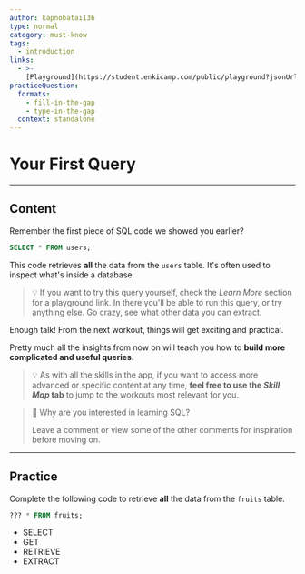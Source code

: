 ```yaml
---
author: kapnobatai136
type: normal
category: must-know
tags:
  - introduction
links:
  - >-
    [Playground](https://student.enkicamp.com/public/playground?jsonUrl=https%3A%2F%2Fgist.githubusercontent.com%2Fkapnobatai137%2F8ba73dd4ca6134aba40b427659b75b7b%2Fraw%2Fecb3a84ae1e0c272c8724eb499d9e3d890563768%2Fsql-your-first-query.json){website}
practiceQuestion:
  formats:
    - fill-in-the-gap
    - type-in-the-gap
  context: standalone
---
```


# Your First Query


---

## Content

Remember the first piece of SQL code we showed you earlier?

```sql
SELECT * FROM users;
```

This code retrieves **all** the data from the `users` table. It's often used to inspect what's inside a database.

> 💡 If you want to try this query yourself, check the *Learn More* section for a playground link. In there you'll be able to run this query, or try anything else. Go crazy, see what other data you can extract.

Enough talk! From the next workout, things will get exciting and practical.

Pretty much all the insights from now on will teach you how to **build more complicated and useful queries**.

> 💡 As with all the skills in the app, if you want to access more advanced or specific content at any time, **feel free to use the *Skill Map* tab** to jump to the workouts most relevant for you.

> 💬 Why are you interested in learning SQL?
>
> Leave a comment or view some of the other comments for inspiration before moving on.


---

## Practice

Complete the following code to retrieve **all** the data from the `fruits` table.

```sql
??? * FROM fruits;
```

- SELECT
- GET
- RETRIEVE
- EXTRACT
